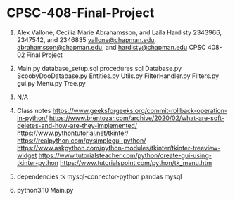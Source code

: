 # CPSC-408-Final-Project
1. Alex Vallone, Cecilia Marie Abrahamsson, and Laila Hardisty
   2343966, 2347542, and 2346835
   vallone@chapman.edu, abrahamsson@chapman.edu, and hardisty@chapman.edu
   CPSC 408-02
   Final Project
   
2. Main.py
   database_setup.sql
   procedures.sql
   Database.py
   ScoobyDooDatabase.py
   Entities.py
   Utils.py
   FilterHandler.py
   Filters.py
   gui.py
   Menu.py
   Tree.py
   
3. N/A

4. Class notes
   https://www.geeksforgeeks.org/commit-rollback-operation-in-python/
   https://www.brentozar.com/archive/2020/02/what-are-soft-deletes-and-how-are-they-implemented/
   https://www.pythontutorial.net/tkinter/
   https://realpython.com/pysimplegui-python/
   https://www.askpython.com/python-modules/tkinter/tkinter-treeview-widget
   https://www.tutorialsteacher.com/python/create-gui-using-tkinter-python
   https://www.tutorialspoint.com/python/tk_menu.htm
   
   
5. dependencies
   tk
   mysql-connector-python
   pandas
   mysql
   
6. python3.10 Main.py
    
